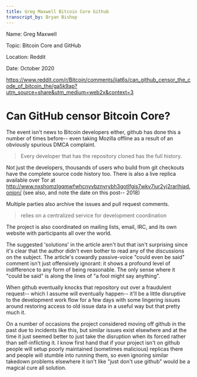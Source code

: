 ```yaml
---
title: Greg Maxwell Bitcoin Core Github
transcript_by: Bryan Bishop
---
```


Name: Greg Maxwell

Topic: Bitcoin Core and GitHub

Location: Reddit

Date: October 2020

https://www.reddit.com/r/Bitcoin/comments/jiat6s/can_github_censor_the_code_of_bitcoin_the/ga5k9ap?utm_source=share&utm_medium=web2x&context=3

# Can GitHub censor Bitcoin Core?

The event isn't news to Bitcoin developers either, github has done this a number of times before-- even taking Mozilla offline as a result of an obviously spurious DMCA complaint.

> Every developer that has the repository cloned has the full history.

Not just the developers, thousands of users who build from git checkouts have the complete source code history too. There is also a live replica available over Tor at http://www.nxshomzlgqmwfwhcnyvbznyrybh3gotlfgis7wkv7iur2yj2rarlhiad.onion/ (see also, and note the date on this post-- 2018)

Multiple parties also archive the issues and pull request comments.

> relies on a centralized service for development coordination

The project is also coordinated on mailing lists, email, IRC, and its own website with participants all over the world.

The suggested 'solutions' in the article aren't but that isn't surprising since it's clear that the author didn't even bother to read any of the discussions on the subject. The article's cowardly passive-voice "could even be said" comment isn't just offensively ignorant: it shows a profound level of indifference to any form of being reasonable. The only sense where it "could be said" is along the lines of "a fool might say anything".

When github eventually knocks that repository out over a fraudulent request-- which I assume will eventually happen-- it'll be a little disruptive to the development work flow for a few days with some lingering issues around restoring access to old issue data in a useful way but that pretty much it.

On a number of occasions the project considered moving off github in the past due to incidents like this, but similar issues exist elsewhere and at the time it just seemed better to just take the disruption when its forced rather than self-inflicting it. I know first hand that if your project isn't on github people will setup poorly maintained (sometimes malicious) replicas there and people will stumble into running them, so even ignoring similar takedown problems elsewhere it isn't like "just don't use github" would be a magical cure all solution.
